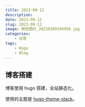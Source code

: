 ```yaml
---
title: 2023-09-12
description: 
date: 2023-09-12
slug: 2023-09-12
image: 微信图片_20230309194958.jpg
categories:
    - 日常
tags:
    - Hugo
    - Blog
---
```


## 博客搭建

博客使用 hugo 搭建，全站静态化。

使用的主题是 [hugo-theme-stack](https://github.com/CaiJimmy/hugo-theme-stack )。

